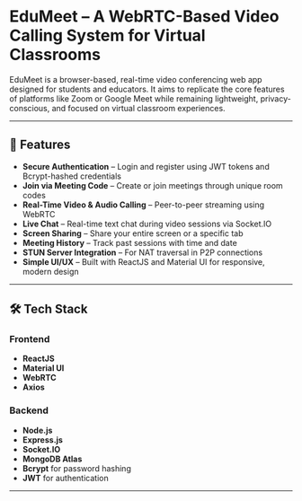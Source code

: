 # EduMeet – A WebRTC-Based Video Calling System for Virtual Classrooms

EduMeet is a browser-based, real-time video conferencing web app designed for students and educators. It aims to replicate the core features of platforms like Zoom or Google Meet while remaining lightweight, privacy-conscious, and focused on virtual classroom experiences.

---

## 🚀 Features

-  **Secure Authentication** – Login and register using JWT tokens and Bcrypt-hashed credentials  
-  **Join via Meeting Code** – Create or join meetings through unique room codes  
-  **Real-Time Video & Audio Calling** – Peer-to-peer streaming using WebRTC  
-  **Live Chat** – Real-time text chat during video sessions via Socket.IO  
-  **Screen Sharing** – Share your entire screen or a specific tab  
-  **Meeting History** – Track past sessions with time and date  
-  **STUN Server Integration** – For NAT traversal in P2P connections  
-  **Simple UI/UX** – Built with ReactJS and Material UI for responsive, modern design

---

## 🛠️ Tech Stack

### Frontend
- **ReactJS**
- **Material UI**
- **WebRTC**
- **Axios**

### Backend
- **Node.js**
- **Express.js**
- **Socket.IO**
- **MongoDB Atlas**
- **Bcrypt** for password hashing
- **JWT** for authentication

---
